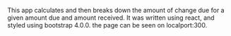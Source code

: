 This app calculates and then breaks down the amount of change due for a given amount due and amount received.  It was written using react, and styled using bootstrap 4.0.0. the page can be seen on localport:300.